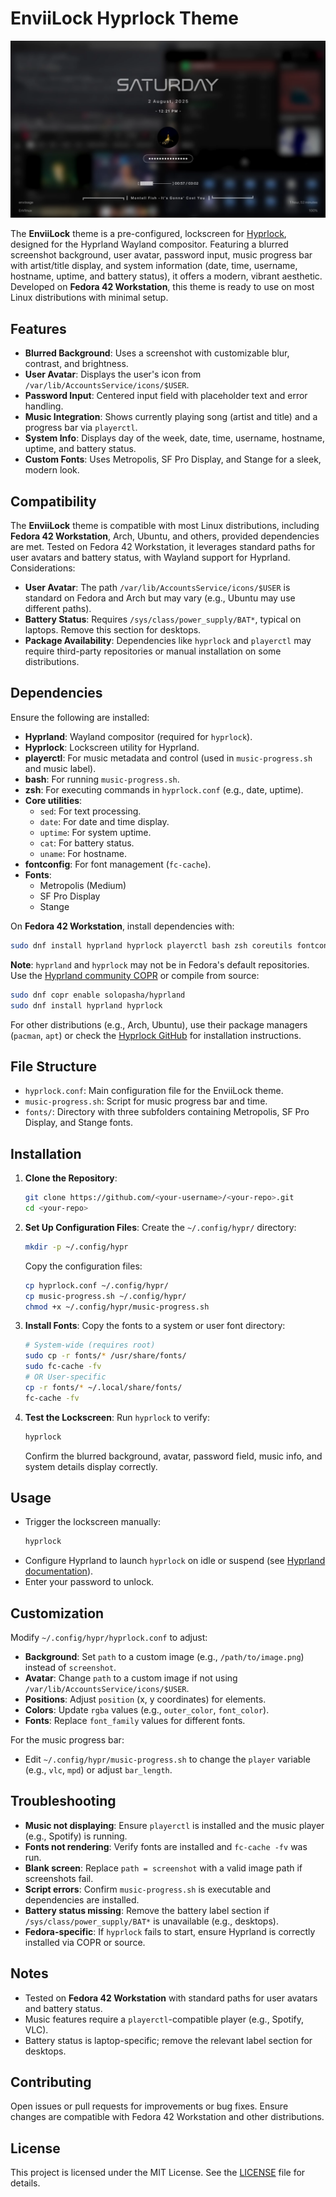 # EnviiLock Hyprlock Theme

![EnviiLock Lockscreen Design](screenshot/envii-lock.png)

The **EnviiLock** theme is a pre-configured,  lockscreen for [Hyprlock](https://github.com/hyprwm/hyprlock), designed for the Hyprland Wayland compositor. Featuring a blurred screenshot background, user avatar, password input, music progress bar with artist/title display, and system information (date, time, username, hostname, uptime, and battery status), it offers a modern, vibrant aesthetic. Developed on **Fedora 42 Workstation**, this theme is ready to use on most Linux distributions with minimal setup.

## Features
- **Blurred Background**: Uses a screenshot with customizable blur, contrast, and brightness.
- **User Avatar**: Displays the user's icon from `/var/lib/AccountsService/icons/$USER`.
- **Password Input**: Centered input field with placeholder text and error handling.
- **Music Integration**: Shows currently playing song (artist and title) and a progress bar via `playerctl`.
- **System Info**: Displays day of the week, date, time, username, hostname, uptime, and battery status.
- **Custom Fonts**: Uses Metropolis, SF Pro Display, and Stange for a sleek, modern look.

## Compatibility
The **EnviiLock** theme is compatible with most Linux distributions, including **Fedora 42 Workstation**, Arch, Ubuntu, and others, provided dependencies are met. Tested on Fedora 42 Workstation, it leverages standard paths for user avatars and battery status, with Wayland support for Hyprland. Considerations:
- **User Avatar**: The path `/var/lib/AccountsService/icons/$USER` is standard on Fedora and Arch but may vary (e.g., Ubuntu may use different paths).
- **Battery Status**: Requires `/sys/class/power_supply/BAT*`, typical on laptops. Remove this section for desktops.
- **Package Availability**: Dependencies like `hyprlock` and `playerctl` may require third-party repositories or manual installation on some distributions.

## Dependencies
Ensure the following are installed:
- **Hyprland**: Wayland compositor (required for `hyprlock`).
- **Hyprlock**: Lockscreen utility for Hyprland.
- **playerctl**: For music metadata and control (used in `music-progress.sh` and music label).
- **bash**: For running `music-progress.sh`.
- **zsh**: For executing commands in `hyprlock.conf` (e.g., date, uptime).
- **Core utilities**:
  - `sed`: For text processing.
  - `date`: For date and time display.
  - `uptime`: For system uptime.
  - `cat`: For battery status.
  - `uname`: For hostname.
- **fontconfig**: For font management (`fc-cache`).
- **Fonts**:
  - Metropolis (Medium)
  - SF Pro Display
  - Stange

On **Fedora 42 Workstation**, install dependencies with:
```bash
sudo dnf install hyprland hyprlock playerctl bash zsh coreutils fontconfig
```
**Note**: `hyprland` and `hyprlock` may not be in Fedora's default repositories. Use the [Hyprland community COPR](https://copr.fedorainfracloud.org/coprs/hyprwm/Hyprland/) or compile from source:
```bash
sudo dnf copr enable solopasha/hyprland
sudo dnf install hyprland hyprlock
```
For other distributions (e.g., Arch, Ubuntu), use their package managers (`pacman`, `apt`) or check the [Hyprlock GitHub](https://github.com/hyprwm/hyprlock) for installation instructions.

## File Structure
- `hyprlock.conf`: Main configuration file for the EnviiLock theme.
- `music-progress.sh`: Script for music progress bar and time.
- `fonts/`: Directory with three subfolders containing Metropolis, SF Pro Display, and Stange fonts.

## Installation
1. **Clone the Repository**:
   ```bash
   git clone https://github.com/<your-username>/<your-repo>.git
   cd <your-repo>
   ```

2. **Set Up Configuration Files**:
   Create the `~/.config/hypr/` directory:
   ```bash
   mkdir -p ~/.config/hypr
   ```
   Copy the configuration files:
   ```bash
   cp hyprlock.conf ~/.config/hypr/
   cp music-progress.sh ~/.config/hypr/
   chmod +x ~/.config/hypr/music-progress.sh
   ```

3. **Install Fonts**:
   Copy the fonts to a system or user font directory:
   ```bash
   # System-wide (requires root)
   sudo cp -r fonts/* /usr/share/fonts/
   sudo fc-cache -fv
   # OR User-specific
   cp -r fonts/* ~/.local/share/fonts/
   fc-cache -fv
   ```

4. **Test the Lockscreen**:
   Run `hyprlock` to verify:
   ```bash
   hyprlock
   ```
   Confirm the blurred background, avatar, password field, music info, and system details display correctly.

## Usage
- Trigger the lockscreen manually:
  ```bash
  hyprlock
  ```
- Configure Hyprland to launch `hyprlock` on idle or suspend (see [Hyprland documentation](https://wiki.hyprland.org)).
- Enter your password to unlock.

## Customization
Modify `~/.config/hypr/hyprlock.conf` to adjust:
- **Background**: Set `path` to a custom image (e.g., `/path/to/image.png`) instead of `screenshot`.
- **Avatar**: Change `path` to a custom image if not using `/var/lib/AccountsService/icons/$USER`.
- **Positions**: Adjust `position` (x, y coordinates) for elements.
- **Colors**: Update `rgba` values (e.g., `outer_color`, `font_color`).
- **Fonts**: Replace `font_family` values for different fonts.

For the music progress bar:
- Edit `~/.config/hypr/music-progress.sh` to change the `player` variable (e.g., `vlc`, `mpd`) or adjust `bar_length`.

## Troubleshooting
- **Music not displaying**: Ensure `playerctl` is installed and the music player (e.g., Spotify) is running.
- **Fonts not rendering**: Verify fonts are installed and `fc-cache -fv` was run.
- **Blank screen**: Replace `path = screenshot` with a valid image path if screenshots fail.
- **Script errors**: Confirm `music-progress.sh` is executable and dependencies are installed.
- **Battery status missing**: Remove the battery label section if `/sys/class/power_supply/BAT*` is unavailable (e.g., desktops).
- **Fedora-specific**: If `hyprlock` fails to start, ensure Hyprland is correctly installed via COPR or source.

## Notes
- Tested on **Fedora 42 Workstation** with standard paths for user avatars and battery status.
- Music features require a `playerctl`-compatible player (e.g., Spotify, VLC).
- Battery status is laptop-specific; remove the relevant label section for desktops.

## Contributing
Open issues or pull requests for improvements or bug fixes. Ensure changes are compatible with Fedora 42 Workstation and other distributions.

## License
This project is licensed under the MIT License. See the [LICENSE](LICENSE) file for details.
